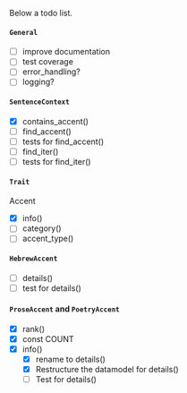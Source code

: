 Below a todo list.

#### `General`
- [ ] improve documentation
- [ ] test coverage
- [ ] error_handling?
- [ ] logging?

#### `SentenceContext`

- [x] contains_accent()
- [ ] find_accent() 
- [ ] tests for find_accent() 
- [ ] find_iter() 
- [ ] tests for find_iter() 

#### `Trait` 

Accent
- [x] info()
- [ ] category()
- [ ] accent_type()

#### `HebrewAccent`  
- [ ] details()
- [ ] test for details()

#### `ProseAccent` and `PoetryAccent`
- [x] rank()
- [x] const COUNT
- [x] info()
  - [x] rename to details()
  - [X] Restructure the datamodel for details()
  - [ ] Test for details()
